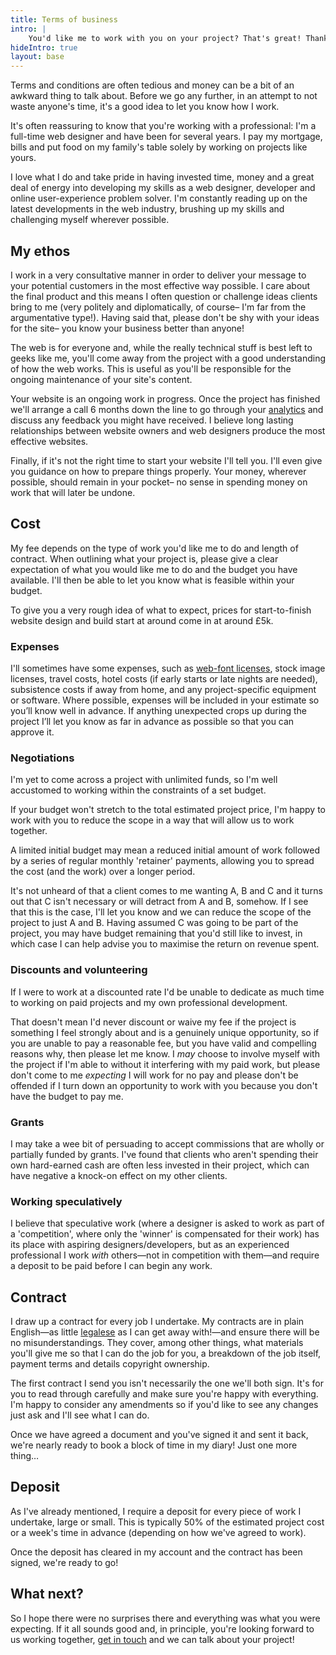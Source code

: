 ```yaml
---
title: Terms of business
intro: |
    You'd like me to work with you on your project? That's great! Thanks for thinking of me and for taking the time to get in touch. Before we go any further, have a quick read of this page.
hideIntro: true
layout: base
---
```


Terms and conditions are often tedious and money can be a bit of an awkward thing to talk about. Before we go any further, in an attempt to not waste anyone's time, it's a good idea to let you know how I work.

It's often reassuring to know that you're working with a professional: I'm a full-time web designer and have been for several years. I pay my mortgage, bills and put food on my family's table solely by working on projects like yours.

I love what I do and take pride in having invested time, money and a great deal of energy into developing my skills as a web designer, developer and online user-experience problem solver. I'm constantly reading up on the latest developments in the web industry, brushing up my skills and challenging myself wherever possible.


## My ethos

I work in a very consultative manner in order to deliver your message to your potential customers in the most effective way possible. I care about the final product and this means I often question or challenge ideas clients bring to me (very politely and diplomatically,  of course– I'm far from the argumentative type!). Having said that, please don't be shy with your ideas for the site– you know your business better than anyone!

The web is for everyone and, while the really technical stuff is best left to geeks like me, you'll come away from the project with a good understanding of how the web works. This is useful as you'll be responsible for the ongoing maintenance of your site's content.

Your website is an ongoing work in progress. Once the project has finished we'll arrange a call 6 months down the line to go through your [analytics](/blog/google-analytics) and discuss any feedback you might have received. I believe long lasting relationships between website owners and web designers produce the most effective websites.

Finally, if it's not the right time to start your website I'll tell you. I'll even give you guidance on how to prepare things properly. Your money, wherever possible, should remain in your pocket– no sense in spending money on work that will later be undone.


## Cost

My fee depends on the type of work you'd like me to do and length of contract. When outlining what your project is, please give a clear expectation of what you would like me to do and the budget you have available. I'll then be able to let you know what is feasible within your budget.

To give you a very rough idea of what to expect, prices for start-to-finish website design and build start at around come in at around £5k.

### Expenses

I'll sometimes have some expenses, such as [web-font licenses](/blog/webfonts), stock image licenses, travel costs, hotel costs (if early starts or late nights are needed), subsistence costs if away from home, and any project-specific equipment or software. Where possible, expenses will be included in your estimate so you’ll know well in advance. If anything unexpected crops up during the project I’ll let you know as far in advance as possible so that you can approve it.

### Negotiations

I'm yet to come across a project with unlimited funds, so I'm well accustomed to working within the constraints of a set budget.

If your budget won't stretch to the total estimated project price, I'm happy to work with you to reduce the scope in a way that will allow us to work together.

A limited initial budget may mean a reduced initial amount of work followed by a series of regular monthly 'retainer' payments, allowing you to spread the cost (and the work) over a longer period.

It's not unheard of that a client comes to me wanting A, B and C and it turns out that C isn't necessary or will detract from A and B, somehow. If I see that this is the case, I'll let you know and we can reduce the scope of the project to just A and B. Having assumed C was going to be part of the project, you may have budget remaining that you'd still like to invest, in which case I can help advise you to maximise the return on revenue spent.

### Discounts and volunteering

If I were to work at a discounted rate I'd be unable to dedicate as much time to working on paid projects and my own professional development.

That doesn't mean I'd never discount or waive my fee if the project is something I feel strongly about and is a genuinely unique opportunity, so if you are unable to pay a reasonable fee, but you have valid and compelling reasons why, then please let me know. I *may* choose to involve myself with the project if I'm able to without it interfering with my paid work, but please don't come to me *expecting* I will work for no pay and please don't be offended if I turn down an opportunity to work with you because you don't have the budget to pay me.

### Grants

I may take a wee bit of persuading to accept commissions that are wholly or partially funded by grants. I've found that clients who aren't spending their own hard-earned cash are often less invested in their project, which can have negative a knock-on effect on my other clients.

### Working speculatively

I believe that speculative work (where a designer is asked to work as part of a 'competition', where only the 'winner' is compensated for their work) has its place with aspiring designers/developers, but as an experienced professional I work *with* others—not in competition with them—and require a deposit to be paid before I can begin any work.


## Contract

I draw up a contract for every job I undertake. My contracts are in plain English—as little [legalese](http://en.wikipedia.org/wiki/Legal_writing#Legalese) as I can get away with!—and ensure there will be no misunderstandings. They cover, among other things, what materials you'll give me so that I can do the job for you, a breakdown of the job itself, payment terms and details copyright ownership.

The first contract I send you isn't necessarily the one we'll both sign. It's for you to read through carefully and make sure you're happy with everything. I'm happy to consider any amendments so if you'd like to see any changes just ask and I'll see what I can do.

Once we have agreed a document and you've signed it and sent it back, we're nearly ready to book a block of time in my diary! Just one more thing…


## Deposit

As I've already mentioned, I require a deposit for every piece of work I undertake, large or small. This is typically 50% of the estimated project cost or a week's time in advance (depending on how we've agreed to work).

Once the deposit has cleared in my account and the contract has been signed, we're ready to go!


## What next?

So I hope there were no surprises there and everything was what you were expecting. If it all sounds good and, in principle, you're looking forward to us working together, [get in touch](/contact) and we can talk about your project!
